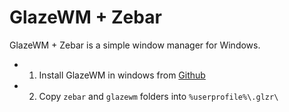 # GlazeWM + Zebar

GlazeWM + Zebar is a simple window manager for Windows.

- 1. Install GlazeWM in windows from [Github](https://github.com/glzr-io/glazewm)
- 2. Copy `zebar` and `glazewm` folders into `%userprofile%\.glzr\`
